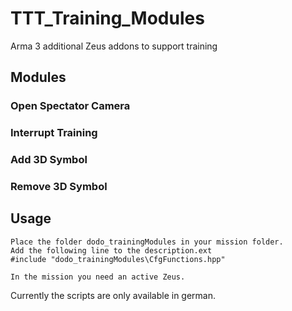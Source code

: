 # TTT_Training_Modules
Arma 3 additional Zeus addons to support training
## Modules
### Open Spectator Camera
### Interrupt Training
### Add 3D Symbol
### Remove 3D Symbol
## Usage
```
Place the folder dodo_trainingModules in your mission folder.
Add the following line to the description.ext
#include "dodo_trainingModules\CfgFunctions.hpp"

In the mission you need an active Zeus.
```
Currently the scripts are only available in german.
